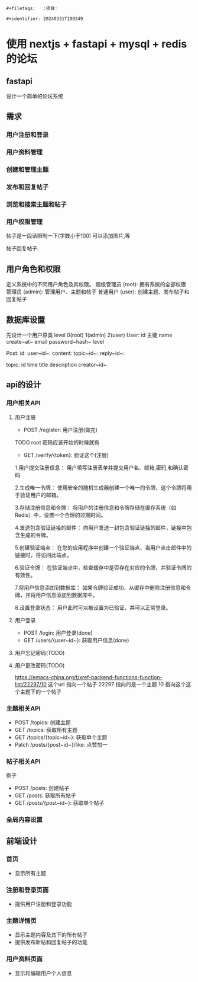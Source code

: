 ```{=org}
#+filetags:   :项目:
```
```{=org}
#+identifier: 20240331T190249
```
# 使用 nextjs + fastapi + mysql + redis 的论坛

## fastapi

设计一个简单的论坛系统

## 需求

### 用户注册和登录

### 用户资料管理

### 创建和管理主题

### 发布和回复帖子

### 浏览和搜索主题和帖子

### 用户权限管理

帖子是一段话限制一下(字数小于100) 可以添加图片,等

帖子回复帖子:

## 用户角色和权限

定义系统中的不同用户角色及其权限。 超级管理员 (root): 拥有系统的全部权限
管理员 (admin): 管理用户、主题和帖子 普通用户 (user):
创建主题、发布帖子和回复帖子

## 数据库设置

先设计一个用户原类 level 0(root) 1(admin) 2(user) User: id 主键 name
create~at~ email password~hash~ level

Post: id: user~id~: content: topic~id~: reply~id~:

topic: id time title description creator~id~

## api的设计

### 用户相关API

1.  用户注册

    -   POST /register: 用户注册(做完)

    TODO root 密码应该开始的时候就有

    -   GET /verify/{token}: 验证这个(注册)

    1.用户提交注册信息：
    用户填写注册表单并提交用户名、邮箱,密码,和确认密码

    2.生成唯一令牌：
    使用安全的随机生成器创建一个唯一的令牌，这个令牌将用于验证用户的邮箱。

    3.存储注册信息和令牌： 将用户的注册信息和令牌存储在缓存系统（如
    Redis）中，设置一个合理的过期时间。

    4.发送包含验证链接的邮件：
    向用户发送一封包含验证链接的邮件，链接中包含生成的令牌。

    5.创建验证端点：
    在您的应用程序中创建一个验证端点，当用户点击邮件中的链接时，将访问此端点。

    6.验证令牌：
    在验证端点中，检查缓存中是否存在对应的令牌，并验证令牌的有效性。

    7.将用户信息添加到数据库：
    如果令牌验证成功，从缓存中删除注册信息和令牌，并将用户信息添加到数据库中。

    8.设置登录状态： 用户此时可以被设置为已验证，并可以正常登录。

2.  用户登录

    -   POST /login: 用户登录(done)
    -   GET /users/{user~id~}: 获取用户信息(done)

3.  用户忘记密码(TODO)

4.  用户更改密码(TODO)

    <https://emacs-china.org/t/xref-backend-functions-function-list/22297/10>
    这个url 指向一个帖子 22297 指向的是一个主题 10
    指向这个这个主题下的一个帖子

### 主题相关API

-   POST /topics: 创建主题
-   GET /topics: 获取所有主题
-   GET /topics/{topic~id~}: 获取单个主题
-   Patch /posts/{post~id~}/like: 点赞加一

### 帖子相关API

例子

-   POST /posts: 创建帖子
-   GET /posts: 获取所有帖子
-   GET /posts/{post~id~}: 获取单个帖子

### 全局内容设置

## 前端设计

### 首页

-   显示所有主题

### 注册和登录页面

-   提供用户注册和登录功能

### 主题详情页

-   显示主题内容及其下的所有帖子
-   提供发布新帖和回复帖子的功能

### 用户资料页面

-   显示和编辑用户个人信息
